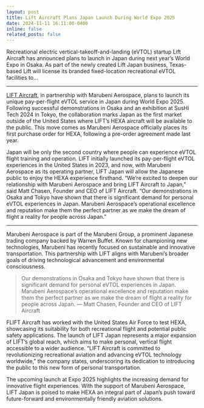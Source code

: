 ```yaml
---
layout: post
title: Lift Aircraft Plans Japan Launch During World Expo 2025
date: 2024-11-11 16:11:00-0400
inline: false
related_posts: false
---
```


Recreational electric vertical-takeoff-and-landing (eVTOL) startup Lift Aircraft has announced plans to launch in Japan during next year’s World Expo in Osaka. As part of the newly created Lift Japan business, Texas-based Lift will license its branded fixed-location recreational eVTOL facilities to...

---

[LIFT Aircraft](https://www.liftaircraft.com/), in partnership with Marubeni Aerospace, plans to launch its unique pay-per-flight eVTOL service in Japan during World Expo 2025. Following successful demonstrations in Osaka and an exhibition at SusHi Tech 2024 in Tokyo, the collaboration marks Japan as the first market outside of the United States where LIFT’s HEXA aircraft will be available to the public. This move comes as Marubeni Aerospace officially places its first purchase order for HEXA, following a pre-order agreement made last year.

Japan will be only the second country where people can experience eVTOL flight training and operation. LIFT initially launched its pay-per-flight eVTOL experiences in the United States in 2023, and now, with Marubeni Aerospace as its operating partner, LIFT Japan will allow the Japanese public to enjoy the HEXA experience firsthand. “We’re excited to deepen our relationship with Marubeni Aerospace and bring LIFT Aircraft to Japan,” said Matt Chasen, Founder and CEO of LIFT Aircraft. “Our demonstrations in Osaka and Tokyo have shown that there is significant demand for personal eVTOL experiences in Japan. Marubeni Aerospace’s operational excellence and reputation make them the perfect partner as we make the dream of flight a reality for people across Japan.”

---

Marubeni Aerospace is part of the Marubeni Group, a prominent Japanese trading company backed by Warren Buffet. Known for championing new technologies, Marubeni has recently focused on sustainable and innovative transportation. This partnership with LIFT aligns with Marubeni’s broader goals of driving technological advancement and environmental consciousness.

> Our demonstrations in Osaka and Tokyo have shown that there is significant demand for personal eVTOL experiences in Japan. Marubeni Aerospace’s operational excellence and reputation make them the perfect partner as we make the dream of flight a reality for people across Japan.
> — Matt Chasen, Founder and CEO of LIFT Aircraft

FLIFT Aircraft has worked with the United States Air Force to test HEXA, showcasing its suitability for both recreational flight and potential public safety applications. The launch of LIFT Japan represents a major expansion of LIFT’s global reach, which aims to make personal, vertical flight accessible to a wider audience. “LIFT Aircraft is committed to revolutionizing recreational aviation and advancing eVTOL technology worldwide,” the company states, underscoring its dedication to introducing the public to this new form of personal transportation.

The upcoming launch at Expo 2025 highlights the increasing demand for innovative flight experiences. With the support of Marubeni Aerospace, LIFT Japan is poised to make HEXA an integral part of Japan’s push toward future-forward and environmentally friendly aviation solutions.
